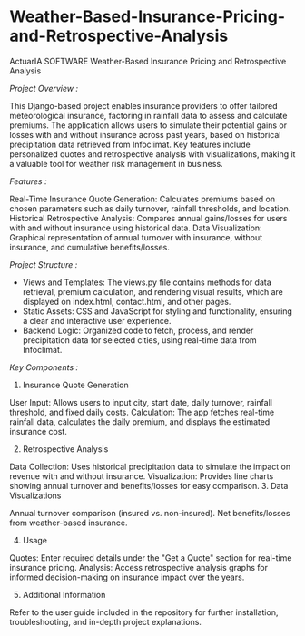 # Weather-Based-Insurance-Pricing-and-Retrospective-Analysis
ActuarIA SOFTWARE Weather-Based Insurance Pricing and Retrospective Analysis

*Project Overview :*

This Django-based project enables insurance providers to offer tailored meteorological insurance, factoring in rainfall data to assess and calculate premiums. The application allows users to simulate their potential gains or losses with and without insurance across past years, based on historical precipitation data retrieved from Infoclimat. Key features include personalized quotes and retrospective analysis with visualizations, making it a valuable tool for weather risk management in business.

*Features :*

Real-Time Insurance Quote Generation: Calculates premiums based on chosen parameters such as daily turnover, rainfall thresholds, and location.
Historical Retrospective Analysis: Compares annual gains/losses for users with and without insurance using historical data.
Data Visualization: Graphical representation of annual turnover with insurance, without insurance, and cumulative benefits/losses.

*Project Structure :*

- Views and Templates: The views.py file contains methods for data retrieval, premium calculation, and rendering visual results, which are displayed on index.html, contact.html, and other pages.
- Static Assets: CSS and JavaScript for styling and functionality, ensuring a clear and interactive user experience.
- Backend Logic: Organized code to fetch, process, and render precipitation data for selected cities, using real-time data from Infoclimat.

*Key Components :*
  1. Insurance Quote Generation

User Input: Allows users to input city, start date, daily turnover, rainfall threshold, and fixed daily costs.
Calculation: The app fetches real-time rainfall data, calculates the daily premium, and displays the estimated insurance cost.

  2. Retrospective Analysis

Data Collection: Uses historical precipitation data to simulate the impact on revenue with and without insurance.
Visualization: Provides line charts showing annual turnover and benefits/losses for easy comparison.
  3. Data Visualizations
  
Annual turnover comparison (insured vs. non-insured).
Net benefits/losses from weather-based insurance.

  4. Usage

Quotes: Enter required details under the "Get a Quote" section for real-time insurance pricing.
Analysis: Access retrospective analysis graphs for informed decision-making on insurance impact over the years.

  5. Additional Information

Refer to the user guide included in the repository for further installation, troubleshooting, and in-depth project explanations.
